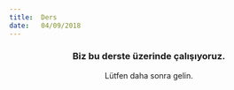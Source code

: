 ```yaml
---
title:  Ders
date:   04/09/2018
---
```


### <center>Biz bu derste üzerinde çalışıyoruz.</center>
<center>Lütfen daha sonra gelin.</center>